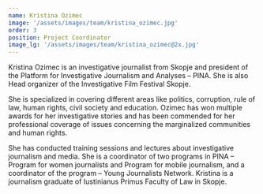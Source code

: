 ```yaml
---
name: Kristina Ozimec
image: '/assets/images/team/kristina_ozimec.jpg'
order: 3
position: Project Coordinator
image_lg: '/assets/images/team/kristina_ozimec@2x.jpg'
---
```


Kristina Ozimec is an investigative journalist from Skopje and president of the Platform for Investigative Journalism and Analyses – PINA. She is also Head organizer of the Investigative Film Festival Skopje.

She is specialized in covering different areas like politics, corruption, rule of law, human rights, civil society and education. Ozimec has won multiple awards for her investigative stories and has been commended for her professional coverage of issues concerning the marginalized communities and human rights.

She has conducted training sessions and lectures about investigative journalism and media. She is a coordinator of two programs in PINA – Program for women journalists and Program for mobile journalism, and a coordinator of the program – Young Journalists Network. Kristina is a journalism graduate of Iustinianus Primus Faculty of Law in Skopje.